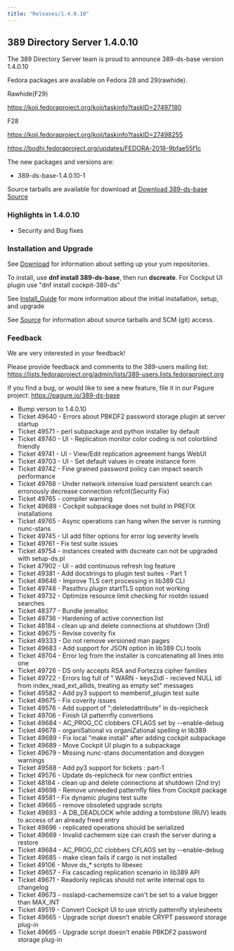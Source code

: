 ```yaml
---
title: "Releases/1.4.0.10"
---
```


389 Directory Server 1.4.0.10
-----------------------------

The 389 Directory Server team is proud to announce 389-ds-base version 1.4.0.10

Fedora packages are available on Fedora 28 and 29(rawhide).

Rawhide(F29)

<https://koji.fedoraproject.org/koji/taskinfo?taskID=27497180>

F28

<https://koji.fedoraproject.org/koji/taskinfo?taskID=27498255>

<https://bodhi.fedoraproject.org/updates/FEDORA-2018-9bfae55f1c>

The new packages and versions are:

- 389-ds-base-1.4.0.10-1

Source tarballs are available for download at [Download 389-ds-base Source](https://releases.pagure.org/389-ds-base/389-ds-base-1.4.0.10.tar.bz2)

### Highlights in 1.4.0.10

- Security and Bug fixes

### Installation and Upgrade 

See [Download](../download.html) for information about setting up your yum repositories.

To install, use **dnf install 389-ds-base**, then run **dscreate**.  For Cockput UI plugin use "dnf install cockpit-389-ds"

See [Install\_Guide](../howto-install-389.html) for more information about the initial installation, setup, and upgrade

See [Source](../development/source.html) for information about source tarballs and SCM (git) access.

### Feedback

We are very interested in your feedback!

Please provide feedback and comments to the 389-users mailing list: <https://lists.fedoraproject.org/admin/lists/389-users.lists.fedoraproject.org>

If you find a bug, or would like to see a new feature, file it in our Pagure project: <https://pagure.io/389-ds-base>

- Bump verson to 1.4.0.10
- Ticket 49640 - Errors about PBKDF2 password storage plugin at server startup
- Ticket 49571 - perl subpackage and python installer by default
- Ticket 49740 - UI - Replication monitor color coding is not colorblind friendly
- Ticket 49741 - UI - View/Edit replication agreement hangs WebUI
- Ticket 49703 - UI - Set default values in create instance form
- Ticket 49742 - Fine grained password policy can impact search performance
- Ticket 49768 - Under network intensive load persistent search can erronously decrease connection refcnt(Security Fix)
- Ticket 49765 - compiler warning
- Ticket 49689 - Cockpit subpackage does not build in PREFIX installations
- Ticket 49765 - Async operations can hang when the server is running nunc-stans
- Ticket 49745 - UI add filter options for error log severity levels
- Ticket 49761 - Fix test suite issues
- Ticket 49754 - instances created with dscreate can not be upgraded with setup-ds.pl
- Ticket 47902 - UI - add continuous refresh log feature
- Ticket 49381 - Add docstrings to plugin test suites - Part 1
- Ticket 49646 - Improve TLS cert processing in lib389 CLI
- Ticket 49748 - Passthru plugin startTLS option not working
- Ticket 49732 - Optimize resource limit checking for rootdn issued searches
- Ticket 48377 - Bundle jemalloc
- Ticket 49736 - Hardening of active connection list
- Ticket 48184 - clean up and delete connections at shutdown (3rd)
- Ticket 49675 - Revise coverity fix
- Ticket 49333 - Do not remove versioned man pages
- Ticket 49683 - Add support for JSON option in lib389 CLI tools
- Ticket 49704 - Error log from the installer is concatenating all lines into one
- Ticket 49726 - DS only accepts RSA and Fortezza cipher families
- Ticket 49722 - Errors log full of " WARN - keys2idl - recieved NULL idl from index_read_ext_allids, treating as empty set" messages
- Ticket 49582 - Add py3 support to memberof_plugin test suite
- Ticket 49675 - Fix coverity issues
- Ticket 49576 - Add support of ";deletedattribute" in ds-replcheck
- Ticket 49706 - Finish UI patternfly convertions
- Ticket 49684 - AC_PROG_CC clobbers CFLAGS set by --enable-debug
- Ticket 49678 - organiSational vs organiZational spelling in lib389
- Ticket 49689 - Fix local "make install" after adding cockpit subpackage
- Ticket 49689 - Move Cockpit UI plugin to a subpackage
- Ticket 49679 - Missing nunc-stans documentation and doxygen warnings
- Ticket 49588 - Add py3 support for tickets : part-1
- Ticket 49576 - Update ds-replcheck for new conflict entries
- Ticket 48184 - clean up and delete connections at shutdown (2nd try)
- Ticket 49698 - Remove unneeded patternfly files from Cockpit package
- Ticket 49581 - Fix dynamic plugins test suite
- Ticket 49665 - remove obsoleted upgrade scripts
- Ticket 49693 - A DB_DEADLOCK while adding a tombstone (RUV) leads to access of an already freed entry
- Ticket 49696 - replicated operations should be serialized
- Ticket 49669 - Invalid cachemem size can crash the server during a restore
- Ticket 49684 - AC_PROG_CC clobbers CFLAGS set by --enable-debug
- Ticket 49685 - make clean fails if cargo is not installed
- Ticket 49106 - Move ds_* scripts to libexec
- Ticket 49657 - Fix cascading replication scenario in lib389 API
- Ticket 49671 - Readonly replicas should not write internal ops to changelog
- Ticket 49673 -  nsslapd-cachememsize can't be set to a value bigger than MAX_INT
- Ticket 49519 - Convert Cockpit UI to use strictly patternfly stylesheets
- Ticket 49665 - Upgrade script doesn't enable CRYPT password storage plug-in
- Ticket 49665 - Upgrade script doesn't enable PBKDF2 password storage plug-in

